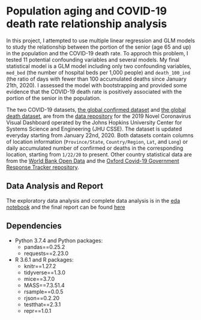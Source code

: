 
# Population aging and COVID-19 death rate relationship analysis

In this project, I attempted to use multiple linear regression and GLM
models to study the relationship between the portion of the senior (age
65 and up) in the population and the COVID-19 death rate. To approch
this problem, I tested 11 potential confounding variables and several
models. My final statistical model is a GLM model including only two
confounding variables, `med_bed` (the number of hospital beds per 1,000
people) and `death_100_ind` (the ratio of days with fewer than 100
accumulated deaths since January 21th, 2020). I assessed the model with
bootstrapping and provided some evidence that the COVID-19 death rate is
positively associated with the portion of the senior in the population.

The two COVID-19 datasets, [the global confirmed
dataset](https://github.com/CSSEGISandData/COVID-19/blob/master/csse_covid_19_data/csse_covid_19_time_series/time_series_covid19_confirmed_global.csv)
and [the global death
dataset](https://github.com/CSSEGISandData/COVID-19/blob/master/csse_covid_19_data/csse_covid_19_time_series/time_series_covid19_deaths_global.csv),
are from the [data
repository](https://github.com/CSSEGISandData/COVID-19) for the 2019
Novel Coronavirus Visual Dashboard operated by the Johns Hopkins
University Center for Systems Science and Engineering (JHU CSSE). The
dataset is updated everyday starting from January 22nd, 2020. Both
datasets contain columns of location information (`Province/State`,
`Country/Region`, `Lat`, and `Long`) or daily accumulated number of
confirmed or deaths in the corresponding location, starting from
`1/22/20` to present. Other country statistical data are from the [World
Bank Open Data](https://data.worldbank.org/) and the [Oxford Covid-19
Government Response Tracker
repository](https://github.com/OxCGRT/covid-policy-tracker/).

## Data Analysis and Report

The exploratory data analysis and complete data analysis is in the [eda
notebook](https://github.com/flizhou/age_effects_on_COVID-19/blob/master/scripts/eda.ipynb)
and the final report can be found
[here](https://github.com/flizhou/age_effects_on_COVID-19/blob/master/doc/report.md)

## Dependencies

  - Python 3.7.4 and Python packages:
      - pandas==0.25.2
      - requests==2.23.0
  - R 3.6.1 and R packages:
      - knitr==1.27.2
      - tidyverse==1.3.0
      - mice==3.7.0  
      - MASS==7.3.51.4
      - rsample==0.0.5
      - rjson==0.2.20
      - testthat==2.3.1
      - repr==1.0.1
